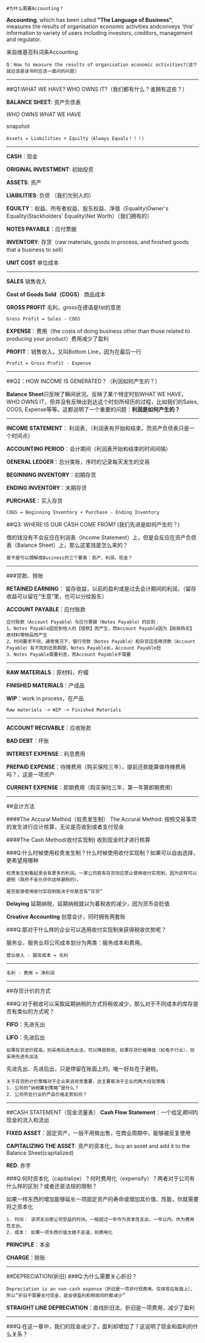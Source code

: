                                                                                                                                                     #为什么需要Accounting？

**Accounting**, which has been called **"The Language of Business"**, measures the results of organisation economic activities andconveys 'this' information to variety of users including investors, creditors, management and regulator.

来自维基百科词条Accounting

	Q：How to measure the results of organisation economic activities?(这个就应该是读书时应该一直问的问题)


----


##Q1:WHAT WE HAVE? WHO OWNS IT?（我们都有什么？谁拥有这些？）



**BALANCE SHEET**: 资产负债表 

*WHO* OWNS *WHAT* WE HAVE

snapshot

	Assets = Liabilities + Equilty（Always Equals！！！）

----

**CASH**：现金

**ORIGINAL INVESTMENT**: 初始投资

**ASSETS**: 资产

**LIABILITIES**: 负债 （我们欠别人的）

**EQUILTY**：权益、所有者权益、股东权益、净值（Equality\Owner's Equality\Stackholders' Equality\Net Worth）（我们拥有的）

**NOTES PAYABLE**：应付票据

**INVENTORY**: 存货（raw materials, goods in process, and finished goods that a business to sell）

**UNIT COST** 单位成本

----
**SALES** 销售收入

**Cost of Goods Sold（COGS）** 商品成本

**GROSS PROFIT** 毛利，gross在德语是fat的意思

	Gross Profit = Sales - COGS

**EXPENSE**：费用（the costs of doing business other than those related to producing your product）费用减少了盈利

**PROFIT**：销售收入，又叫Bottom Line，因为在最后一行

	Profit = Gross Profit - Expense

---

##Q2：HOW INCOME IS GENERATED？（利润如何产生的？）


**Balance Sheet**只反映了瞬间状况。反映了某个特定时刻WHAT WE HAVE， WHO OWNS IT，但并没有反映出到达这个时刻所经历的过程，比如我们的Sales, COGS, Expense等等。这都说明了一个重要的问题：**利润是如何产生的？**

---
**INCOME STATEMENT**： 利润表，（利润表有开始和结束，而资产负债表只是一个时间点）

**ACCOUNTING PERIOD**：会计期间（利润表开始和结束的时间间隔）

**GENERAL LEDGER**：总分类账，序时的记录每天发生的交易

**BEGINNING INVENTORY**：初期存货

**ENDING INVENTORY**：末期存货

**PURCHASE**：买入存货

	COGS = Beginning Inventory + Purchase - Ending Inventory
	 

##Q3: WHERE IS OUR CASH COME FROM? (我们先进是如何产生的？)

借的钱没有不会反应在利润表（Income Statement）上，但是会反应在资产负债表（Balance Sheet）上，那么这笔钱是怎么来的？


	是不是可以理解成Business的三个要素：资产、利润、现金？

---

###贷款、赊账

**RETAINED EARNING**： 留存收益，以前的盈利或是过去会计期间的利润，（留存收益可以留在“生意”里，也可以分给股东）

**ACCOUNT PAYABLE**：应付账款

	应付账款（Account Payable）与应付票据（Notes Payable）的区别：
	1、Notes Payable因受到他人的【借款】而产生，而Account Payable因为【赊账购买】原材料等物品而产生
	2、时间要求不同，通常情况下，银行贷款（Notes Payable）和杂货店信用贷款（Account Payable）有不同的还款期限，Notes Payable长，Account Payable短
	3、Notes Payable需要利息，而Account Payable不需要

---	

**RAW MATERIALS**：原材料，柠檬

**FINISHED MATERIALS**：产成品

**WIP**：work in process，在产品

	Raw materials -> WIP -> Finished Materials
	
---

**ACCOUNT RECIVABLE**：应收账款

**BAD DEBT**：坏账

**INTEREST EXPENSE**：利息费用

**PREPAID EXPENSE**：待摊费用（购买保险三年），提前还款能算做待摊费用吗？，这是一项资产

**CURRENT EXPENSE**：即期费用（购买保险三年，第一年算即期费用）

---

##会计方法

####The Accural Method（权责发生制）
The Accural Method: 按照交易事项的发生进行应计核算，无论是否收到或者支付现金

####The Cash Method(收付实现制)
收到现金时才进行核算

###Q:什么时候使用权责发生制？什么时候使用收付实现制？如果可以自由选择，更希望用哪种

	权责发生制看起来会有更多的利润。一家公司若有存货则应禁止使用收付实现制，因为这样可以避税（政府不会允许你这样避税的）。
	
	是否能够使用收付实现制取决于你是否有“存货”
	
**Delaying** 延期纳税，延期纳税就以为着税收的减少，因为货币会贬值

**Creative Accounting** 创意会计，同时拥有两套账

###Q:那对于什么样的企业可以选用收付实现制来获得税收优势呢？

服务业，服务业将公司成本划分为两类：服务成本和费用。

	营业收入 - 服务成本 = 毛利

---

	毛利 - 费用 = 净利润
	
---

##存货计价的方式

###Q:对于税收可以采取延期纳税的方式将税收减少，那么对于不同成本的库存是否有类似的方式呢？

**FIFO**：先进先出

**LIFO**：先进后出

	如果存货进价提高，则采用后进先出法，可以降低税收，如果存货价格降低（如电子行业），则采用先进先出法
	
先进先出、先进后出，只是停留在账面上的。唯一好处在于避税。

	关于存货的计价策略对于企业来说非常重要，这主要取决于企业的两大经验策略：
	1. 公司的“纳税筹划策略”是什么？
	2. 公司所处行业的产品价格走势如何？
	
---
	
##CASH STATEMENT（现金流量表）
**Cash Flow Statement**：一个给定*期间*内现金的流入和流出

**FIXED ASSET**：固定资产，一般不用做出售，在商业周期中，能够被反复使用

**CAPITALIZING THE ASSET**: 资产的资本化，buy an asset and add it to the Balance Sheet(capitalized)

**RED**: 赤字

###Q:何时资本化（capitialize）？何时费用化（expensify）？两者对于公司有什么样的区别？或者还是法规的限制？

如果一样东西的增加能够延长一项固定资产的寿命或增加其价值、性能，你就需要将之资本化

	1. 时间： 该项支出使公司受益的时间。一般超过一年作为资本性支出，一年以内，作为费用性支出。
	2. 成本： 如果一项东西价值太微不足道，则费用化

**PRINCIPLE**：本金

**CHARGE**：赊账

---

##DEPRECIATION(折旧)
###Q:为什么需要关心折旧？

	Depreciation is an non-cash expense（折旧是一项非付现费用，仅体现在账面上），所以“折旧不需要支付现金，就会使盈利和税收同时都减少”


**STRAIGHT LINE DEPRECIATION**：直线折旧法，折旧是一项费用，减少了盈利

---
###Q:在这一章中，我们的现金减少了，盈利却增加了？这说明了现金和盈利的什么关系？